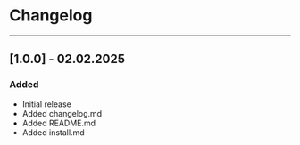 # Changelog
---
## [1.0.0] - 02.02.2025
### Added
- Initial release
- Added changelog.md
- Added README.md
- Added install.md